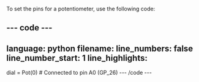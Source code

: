 To set the pins for a potentiometer, use the following code:

--- code ---
---
language: python
filename: 
line_numbers: false
line_number_start: 1
line_highlights: 
---
dial = Pot(0) # Connected to pin A0 (GP_26)
--- /code ---